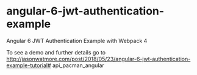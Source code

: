 # angular-6-jwt-authentication-example

Angular 6 JWT Authentication Example with Webpack 4

To see a demo and further details go to http://jasonwatmore.com/post/2018/05/23/angular-6-jwt-authentication-example-tutorial# api_pacman_angular
